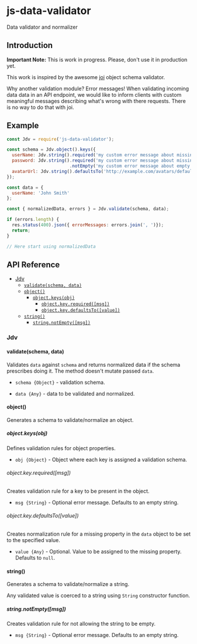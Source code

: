 # js-data-validator

Data validator and normalizer

## Introduction

__Important Note:__ This is work in progress. Please, don't use it in production yet.

This work is inspired by the awesome [joi](https://github.com/hapijs/joi) object schema validator.

Why another validation module? Error messages! When validating incoming data data in an API endpoint, we would like to inform clients with custom meaningful messages describing what's wrong with there requests. There is no way to do that with joi.

## Example

```js
const Jdv = require('js-data-validator');

const schema = Jdv.object().keys({
  userName: Jdv.string().required('my custom error message about missing "userName"'),
  password: Jdv.string().required('my custom error message about missing "password"')
                        .notEmpty('my custom error message about empty "password" '),
  avatarUrl: Jdv.string().defaultsTo('http://example.com/avatars/default')
});

const data = {
  userName: 'John Smith'
};

const { normalizedData, errors } = Jdv.validate(schema, data);

if (errors.length) {
  res.status(400).json({ errorMessages: errors.join(', ')});
  return;
}

// Here start using normalizedData
```

## API Reference

- [Jdv](#jdv)
  - [`validate(schema, data)`](#validate)
  - [`object()`](#object)
    - [`object.keys(obj)`](#keys)
      - [`object.key.required([msg])`](#object.key.required)
      - [`object.key.defaultsTo([value])`](#object.key.defaultsTo)
  - [`string()`](#string)
    - [`string.notEmpty([msg])`](#notEmpty)

### Jdv

#### validate(schema, data)

Validates `data` against `schema` and returns normalized data if the schema prescribes doing it. The method doesn't mutate passed `data`.

* `schema {Object}` - validation schema.

* `data {Any}` - data to be validated and normalized.

#### object()

Generates a schema to validate/normalize an object.

##### object.keys(obj)

Defines validation rules for object properties.

* `obj {Object}` - Object where each key is assigned a validation schema.

###### object.key.required([msg])

Creates validation rule for a key to be present in the object.

* `msg {String}` - Optional error message. Defaults to an empty string.

###### object.key.defaultsTo([value])

Creates normalization rule for a missing property in the `data` object to be set to the specified value.

* `value {Any}` - Optional. Value to be assigned to the missing property. Defaults to `null`.

#### string()

Generates a schema to validate/normalize a string.

Any validated value is coerced to a string using `String` constructor function.

##### string.notEmpty([msg])

Creates validation rule for not allowing the string to be empty.

* `msg {String}` - Optional error message. Defaults to an empty string.
